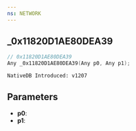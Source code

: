 ```yaml
---
ns: NETWORK
---
```

## _0x11820D1AE80DEA39

```c
// 0x11820D1AE80DEA39
Any _0x11820D1AE80DEA39(Any p0, Any p1);
```

```
NativeDB Introduced: v1207
```

## Parameters
* **p0**:
* **p1**:
